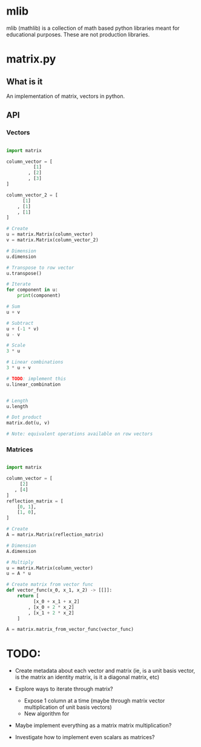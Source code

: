# mlib

mlib (mathlib) is a collection of math based python libraries meant for educational purposes. These are not production libraries.

# matrix.py

## What is it

An implementation of matrix, vectors in python. 

## API

### Vectors

```python

import matrix

column_vector = [
          [1]
        , [2]
        , [3]
]

column_vector_2 = [
      [1]
    , [1]
    , [1]
]

# Create
u = matrix.Matrix(column_vector)
v = matrix.Matrix(column_vector_2)

# Dimension
u.dimension

# Transpose to row vector
u.transpose()

# Iterate
for component in u:
    print(component)

# Sum 
u + v 

# Subtract
u + (-1 * v)
u - v 

# Scale
3 * u 

# Linear combinations
3 * u + v 

# TODO: implement this 
u.linear_combination


# Length
u.length

# Dot product
matrix.dot(u, v)

# Note: equivalent operations available on row vectors

```

### Matrices

```python

import matrix

column_vector = [
     [2]
   , [4]
]
reflection_matrix = [
    [0, 1],
    [1, 0],
]

# Create
A = matrix.Matrix(reflection_matrix)

# Dimension
A.dimension

# Multiply
u = matrix.Matrix(column_vector)
u = A * u

# Create matrix from vector func
def vector_func(x_0, x_1, x_2) -> [[]]:
    return [
          [x_0 + x_1 + x_2]
        , [x_0 + 2 * x_2]
        , [x_1 + 2 * x_2]
    ]

A = matrix.matrix_from_vector_func(vector_func)

```

# TODO:

- Create metadata about each vector and matrix (ie, is a unit basis vector, is the matrix an identity matrix, is it a diagonal matrix, etc)

- Explore ways to iterate through matrix?
    - Expose 1 column at a time (maybe through matrix vector multiplication of unit basis vectors)
    - New algorithm for
  
- Maybe implement everything as a matrix matrix multiplication?
- Investigate how to implement even scalars as matrices?